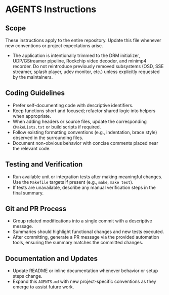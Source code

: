 # AGENTS Instructions

## Scope
These instructions apply to the entire repository. Update this file whenever new conventions or project expectations arise.

- The application is intentionally trimmed to the DRM initializer, UDP/GStreamer pipeline, Rockchip video decoder, and minimp4 recorder. Do not reintroduce previously removed subsystems (OSD, SSE streamer, splash player, udev monitor, etc.) unless explicitly requested by the maintainers.

## Coding Guidelines
- Prefer self-documenting code with descriptive identifiers.
- Keep functions short and focused; refactor shared logic into helpers when appropriate.
- When adding headers or source files, update the corresponding `CMakeLists.txt` or build scripts if required.
- Follow existing formatting conventions (e.g., indentation, brace style) observed in the surrounding files.
- Document non-obvious behavior with concise comments placed near the relevant code.

## Testing and Verification
- Run available unit or integration tests after making meaningful changes. Use the `Makefile` targets if present (e.g., `make`, `make test`).
- If tests are unavailable, describe any manual verification steps in the final summary.

## Git and PR Process
- Group related modifications into a single commit with a descriptive message.
- Summaries should highlight functional changes and new tests executed.
- After committing, generate a PR message via the provided automation tools, ensuring the summary matches the committed changes.

## Documentation and Updates
- Update README or inline documentation whenever behavior or setup steps change.
- Expand this `AGENTS.md` with new project-specific conventions as they emerge to assist future work.
